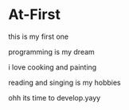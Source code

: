 # At-First

this is my first one


programming is my dream

i love cooking and painting

reading and singing is my hobbies

ohh its time to develop.yayy
